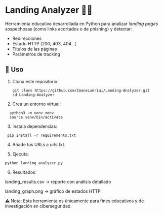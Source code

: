 # Landing Analyzer 🕵️‍♂️

Herramienta educativa desarrollada en Python para analizar *landing pages* sospechosas (como links acortados o de phishing) y detectar:

- Redirecciones
- Estado HTTP (200, 403, 404…)
- Títulos de las páginas
- Parámetros de tracking

## 🚀 Uso
1. Clona este repositorio:
   ```
   git clone https://github.com/ImaneLamriui/Landing-Analyzer.git
   cd Landing-Analyzer
   ```
 
2. Crea un entorno virtual:
 ```
   python3 -m venv venv
   source venv/bin/activate
 ```

3. Instala dependencias:
   
 ```
  pip install -r requirements.txt
 ```

4. Añade tus URLs a urls.txt.


5. Ejecuta:
 ```
python landing_analyzer.py
 ```

6. Resultados:


landing_results.csv → reporte con análisis detallado

landing_graph.png → gráfico de estados HTTP


⚠️ Nota: Esta herramienta es únicamente para fines educativos y de investigación en ciberseguridad.
   
